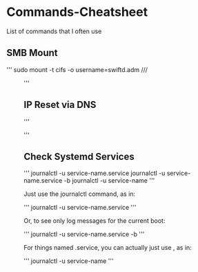 # Commands-Cheatsheet
List of commands that I often use

## SMB Mount

'''
sudo mount -t cifs -o username=swiftd.adm //<server name>/<dir> <path to dir to mount>
'''
  
## IP Reset via DNS

'''

'''

## Check Systemd Services

'''
journalctl -u service-name.service
journalctl -u service-name.service -b
journalctl -u service-name
'''

Just use the journalctl command, as in:

'''
journalctl -u service-name.service
'''

Or, to see only log messages for the current boot:

'''
journalctl -u service-name.service -b
'''

For things named <something>.service, you can actually just use <something>, as in:

'''
journalctl -u service-name
'''
